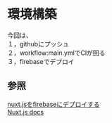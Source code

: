 # 環境構築
今回は、  
１，githubにプッシュ  
２，workflow:main.ymlでCIが回る  
３，firebaseでデプロイ  

## 参照  
[nuxt.jsをfirebaseにデプロイする](https://qiita.com/mitsuhiro_K/items/eb1c49c2c8a3e473848f)  
[Nuxt.js docs](https://nuxtjs.org)  
